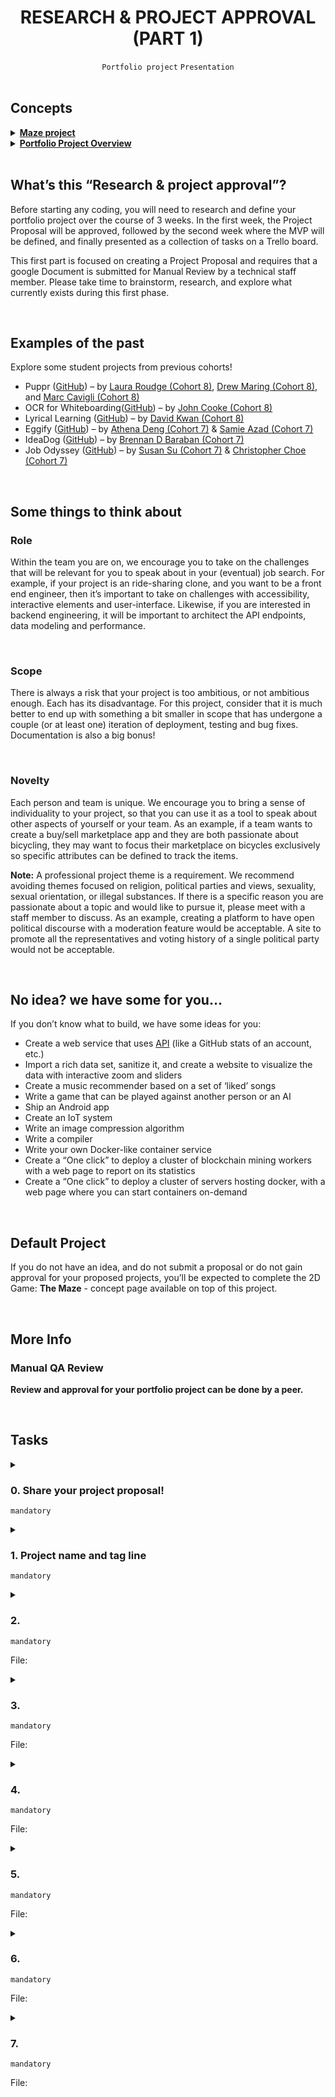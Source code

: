 <h1 align="center"><b>RESEARCH & PROJECT APPROVAL (PART 1)</b></h1>
<div align="center"><code>Portfolio project</code> <code>Presentation</code></div>

<br>

## Concepts
<details>
<summary><b><a href="https://intranet.alxswe.com/concepts/133">Maze project</a></b></summary><br>


<br><p align="center">※※※※※※※※※※※※</p><br>
</details>


<details>
<summary><b><a href="https://intranet.alxswe.com/concepts/137">Portfolio Project Overview</a></b></summary><br>


<br><p align="center">※※※※※※※※※※※※</p><br>
</details>


<!-- <br>
<hr>
<h3><a href=>Notes</a></h3>
<hr> -->


<br>

## What’s this “Research & project approval”?
Before starting any coding, you will need to research and define your portfolio project over the course of 3 weeks. In the first week, the Project Proposal will be approved, followed by the second week where the MVP will be defined, and finally presented as a collection of tasks on a Trello board.

This first part is focused on creating a Project Proposal and requires that a google Document is submitted for Manual Review by a technical staff member. Please take time to brainstorm, research, and explore what currently exists during this first phase.


<br>

## Examples of the past
Explore some student projects from previous cohorts!
- Puppr ([GitHub](https://github.com/lroudge/puppr)) – by [Laura Roudge (Cohort 8)](https://github.com/lroudge), [Drew Maring (Cohort 8)](https://github.com/dmaring), and [Marc Cavigli (Cohort 8)](https://github.com/MCavigli)
- OCR for Whiteboarding([GitHub](https://github.com/JohnCook17/OCR_for_whiteboarding)) – by [John Cooke (Cohort 8)](https://github.com/JohnCook17)
- Lyrical Learning ([GitHub](https://github.com/dwkwan/Lyrics_For_Learning)) – by [David Kwan (Cohort 8)](https://github.com/dwkwan/)
- Eggify ([GitHub](https://github.com/ad-egg/eggify)) – by [Athena Deng (Cohort 7)](https://ad-egg.github.io/) & [Samie Azad (Cohort 7)](https://sazad44.github.io/)
- IdeaDog ([GitHub](https://github.com/bdbaraban/ideadog)) – by [Brennan D Baraban (Cohort 7)](https://bdov.dev/)
- Job Odyssey ([GitHub](https://github.com/christopherchoe/jobodyssey_hbtn)) – by [Susan Su (Cohort 7)](https://intranet.alxswe.com/rltoken/hYfutlm7ZvxrEcLtlcrSGQ) & [Christopher Choe (Cohort 7)](https://christopherchoe.github.io/)


<br>

## Some things to think about
### Role
Within the team you are on, we encourage you to take on the challenges that will be relevant for you to speak about in your (eventual) job search. For example, if your project is an ride-sharing clone, and you want to be a front end engineer, then it’s important to take on challenges with accessibility, interactive elements and user-interface. Likewise, if you are interested in backend engineering, it will be important to architect the API endpoints, data modeling and performance.

<br>

### Scope
There is always a risk that your project is too ambitious, or not ambitious enough. Each has its disadvantage. For this project, consider that it is much better to end up with something a bit smaller in scope that has undergone a couple (or at least one) iteration of deployment, testing and bug fixes. Documentation is also a big bonus!

<br>

### Novelty
Each person and team is unique. We encourage you to bring a sense of individuality to your project, so that you can use it as a tool to speak about other aspects of yourself or your team. As an example, if a team wants to create a buy/sell marketplace app and they are both passionate about bicycling, they may want to focus their marketplace on bicycles exclusively so specific attributes can be defined to track the items.

**Note:** A professional project theme is a requirement. We recommend avoiding themes focused on religion, political parties and views, sexuality, sexual orientation, or illegal substances. If there is a specific reason you are passionate about a topic and would like to pursue it, please meet with a staff member to discuss. As an example, creating a platform to have open political discourse with a moderation feature would be acceptable. A site to promote all the representatives and voting history of a single political party would not be acceptable.

<br>

## No idea? we have some for you…
If you don’t know what to build, we have some ideas for you:
- Create a web service that uses [API](https://github.com/public-apis/public-apis) (like a GitHub stats of an account, etc.)
- Import a rich data set, sanitize it, and create a website to visualize the data with interactive zoom and sliders
- Create a music recommender based on a set of ‘liked’ songs
- Write a game that can be played against another person or an AI
- Ship an Android app
- Create an IoT system
- Write an image compression algorithm
- Write a compiler
- Write your own Docker-like container service
- Create a “One click” to deploy a cluster of blockchain mining workers with a web page to report on its statistics
- Create a “One click” to deploy a cluster of servers hosting docker, with a web page where you can start containers on-demand

<br>

## Default Project
If you do not have an idea, and do not submit a proposal or do not gain approval for your proposed projects, you’ll be expected to complete the 2D Game: **The Maze** - concept page available on top of this project.


<br>

## More Info
### Manual QA Review
**Review and approval for your portfolio project can be done by a peer.**


<br>

## Tasks
<details>
<summary>

### 0. Share your project proposal!
`mandatory`

</summary>

Share a link here to a Google Document where each of the following tasks are addressed.
</details>

<details>
<summary>

### 1. Project name and tag line
`mandatory`

</summary>

Rename the document to be the Project’s name.

At the top of the document restate the project name as a header. Add a tagline below which is exactly one sentence (or phrase) that best summarizes your project.
</details>

<details>
<summary>

### 2. 
`mandatory`

File: []()
</summary>


</details>

<details>
<summary>

### 3. 
`mandatory`

File: []()
</summary>


</details>

<details>
<summary>

### 4. 
`mandatory`

File: []()
</summary>


</details>

<details>
<summary>

### 5. 
`mandatory`

File: []()
</summary>


</details>

<details>
<summary>

### 6. 
`mandatory`

File: []()
</summary>


</details>

<details>
<summary>

### 7. 
`mandatory`

File: []()
</summary>


</details>

